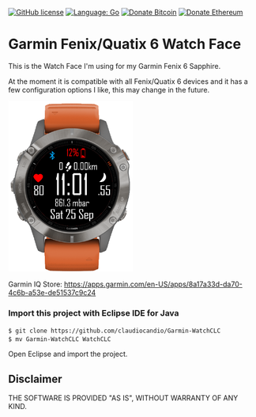 [![GitHub license](https://claudiocandio.github.io/img/license_mit.svg)](https://github.com/claudiocandio/Garmin-WatchCLC/blob/master/LICENSE)
[![Language: Go](https://claudiocandio.github.io/img/language-MonkeyC-blue.svg)](https://developer.garmin.com/connect-iq/monkey-c/)
[![Donate Bitcoin](https://claudiocandio.github.io/img/donate-bitcoin-orange.svg)](https://claudiocandio.github.io/img/donate-bitcoin.html)
[![Donate Ethereum](https://claudiocandio.github.io/img/donate-etherum-green.svg)](https://claudiocandio.github.io/img/donate-ethereum.html)

# Garmin Fenix/Quatix 6 Watch Face

This is the Watch Face I'm using for my Garmin Fenix 6 Sapphire.

At the moment it is compatible with all Fenix/Quatix 6 devices and it has a few configuration options I like, this may change in the future.

<img src="resources/images/WatchCLC1.png" width="50%">

Garmin IQ Store: <https://apps.garmin.com/en-US/apps/8a17a33d-da70-4c6b-a53e-de51537c9c24>

### Import this project with Eclipse IDE for Java

```bash
$ git clone https://github.com/claudiocandio/Garmin-WatchCLC
$ mv Garmin-WatchCLC WatchCLC
```

Open Eclipse and import the project.

## Disclaimer

THE SOFTWARE IS PROVIDED "AS IS", WITHOUT WARRANTY OF ANY KIND.
